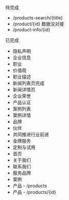 待完成

* /products-search/{title}
* /product/{id} 数据没对接
* /product-info/{id}

已完成

* 隐私声明
* 企业信息
* 职业
* 价值观
* 职业描述
* 新闻列表页完成
* 新闻详情页
* 企业荣誉
* 产品认证
* 案例列表
* 案例详情
* 品牌
* 伙伴
* 共同推进行业前进
* 金牌服务
* 定制与试用
* 首页
* 关于我们
* 联系我们
* 服务品牌
* 案例
* 产品 - /products
* 产品 - /products/{id}
